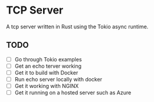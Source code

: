 # TCP Server
A tcp server written in Rust using the Tokio async runtime.

## TODO
- [ ] Go through Tokio examples
- [ ] Get an echo terver working
- [ ] Get it to build with Docker
- [ ] Run echo server locally with docker
- [ ] Get it working with NGINX
- [ ] Get it running on a hosted server such as Azure